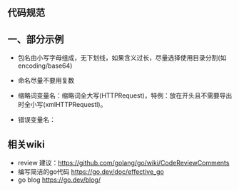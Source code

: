 ## 代码规范

## 一、部分示例

- 包名由小写字母组成，无下划线，如果含义过长，尽量选择使用目录分割(如encoding/base64)

- 命名尽量不要用复数

- 缩略词变量名：缩略词全大写(HTTPRequest)，特例：放在开头且不需要导出时全小写(xmlHTTPRequestl)。

- 错误变量名：

  



## 相关wiki

- review 建议：https://github.com/golang/go/wiki/CodeReviewComments
- 编写简洁的go代码 https://go.dev/doc/effective_go
- go blog https://go.dev/blog/

